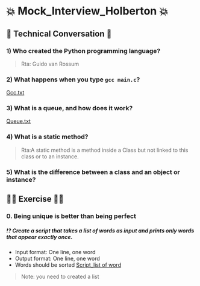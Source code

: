 # :boom: Mock_Interview_Holberton :boom:
## :gem: Technical Conversation :gem:
### 1) Who created the Python programming language?
> Rta: Guido van Rossum
### 2) What happens when you type `gcc main.c`?
[Gcc.txt](https://github.com/CBarreiro96/Mock_Interview_Holberton/blob/main/Gcc.txt)
### 3) What is a queue, and how does it work?
[Queue.txt]()
### 4) What is a static method?
>Rta:A static method is a method inside a Class but not linked to this class or to an instance.
### 5) What is the difference between a class and an object or instance?
## :man_technologist: Exercise :man_technologist:
### 0. Being unique is better than being perfect
##### :interrobang: Create a script that takes a list of words as input and prints only words that appear exactly once.
* Input format: One line, one word
* Output format: One line, one word
* Words should be sorted
[Script_list of word]()
>Note: you need to created a list
